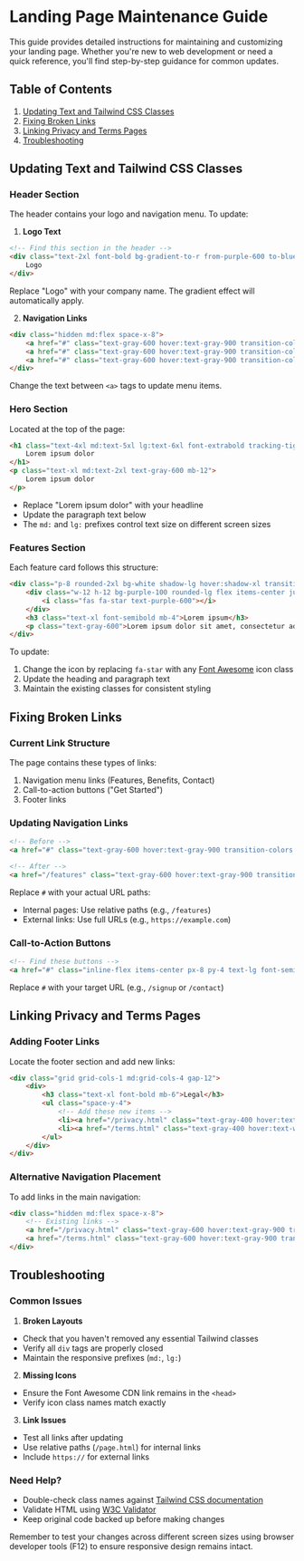 # Landing Page Maintenance Guide

This guide provides detailed instructions for maintaining and customizing your landing page. Whether you're new to web development or need a quick reference, you'll find step-by-step guidance for common updates.

## Table of Contents
1. [Updating Text and Tailwind CSS Classes](#updating-text-and-tailwind-css-classes)
2. [Fixing Broken Links](#fixing-broken-links)
3. [Linking Privacy and Terms Pages](#linking-privacy-and-terms-pages)
4. [Troubleshooting](#troubleshooting)

## Updating Text and Tailwind CSS Classes

### Header Section
The header contains your logo and navigation menu. To update:

1. **Logo Text**
```html
<!-- Find this section in the header -->
<div class="text-2xl font-bold bg-gradient-to-r from-purple-600 to-blue-500 bg-clip-text text-transparent">
    Logo
</div>
```
Replace "Logo" with your company name. The gradient effect will automatically apply.

2. **Navigation Links**
```html
<div class="hidden md:flex space-x-8">
    <a href="#" class="text-gray-600 hover:text-gray-900 transition-colors duration-300">Features</a>
    <a href="#" class="text-gray-600 hover:text-gray-900 transition-colors duration-300">Benefits</a>
    <a href="#" class="text-gray-600 hover:text-gray-900 transition-colors duration-300">Contact</a>
</div>
```
Change the text between `<a>` tags to update menu items.

### Hero Section
Located at the top of the page:
```html
<h1 class="text-4xl md:text-5xl lg:text-6xl font-extrabold tracking-tight text-gray-900 mb-8">
    Lorem ipsum dolor
</h1>
<p class="text-xl md:text-2xl text-gray-600 mb-12">
    Lorem ipsum dolor
</p>
```
- Replace "Lorem ipsum dolor" with your headline
- Update the paragraph text below
- The `md:` and `lg:` prefixes control text size on different screen sizes

### Features Section
Each feature card follows this structure:
```html
<div class="p-8 rounded-2xl bg-white shadow-lg hover:shadow-xl transition-shadow duration-300">
    <div class="w-12 h-12 bg-purple-100 rounded-lg flex items-center justify-center mb-6">
        <i class="fas fa-star text-purple-600"></i>
    </div>
    <h3 class="text-xl font-semibold mb-4">Lorem ipsum</h3>
    <p class="text-gray-600">Lorem ipsum dolor sit amet, consectetur adipiscing elit.</p>
</div>
```
To update:
1. Change the icon by replacing `fa-star` with any [Font Awesome](https://fontawesome.com/icons) icon class
2. Update the heading and paragraph text
3. Maintain the existing classes for consistent styling

## Fixing Broken Links

### Current Link Structure
The page contains these types of links:
1. Navigation menu links (Features, Benefits, Contact)
2. Call-to-action buttons ("Get Started")
3. Footer links

### Updating Navigation Links
```html
<!-- Before -->
<a href="#" class="text-gray-600 hover:text-gray-900 transition-colors duration-300">Features</a>

<!-- After -->
<a href="/features" class="text-gray-600 hover:text-gray-900 transition-colors duration-300">Features</a>
```
Replace `#` with your actual URL paths:
- Internal pages: Use relative paths (e.g., `/features`)
- External links: Use full URLs (e.g., `https://example.com`)

### Call-to-Action Buttons
```html
<!-- Find these buttons -->
<a href="#" class="inline-flex items-center px-8 py-4 text-lg font-semibold text-white bg-gradient-to-r from-purple-600 to-blue-500 rounded-full shadow-lg hover:shadow-xl transform hover:scale-105 transition-all duration-300">
```
Replace `#` with your target URL (e.g., `/signup` or `/contact`)

## Linking Privacy and Terms Pages

### Adding Footer Links
Locate the footer section and add new links:
```html
<div class="grid grid-cols-1 md:grid-cols-4 gap-12">
    <div>
        <h3 class="text-xl font-bold mb-6">Legal</h3>
        <ul class="space-y-4">
            <!-- Add these new items -->
            <li><a href="/privacy.html" class="text-gray-400 hover:text-white transition-colors duration-300">Privacy Policy</a></li>
            <li><a href="/terms.html" class="text-gray-400 hover:text-white transition-colors duration-300">Terms of Service</a></li>
        </ul>
    </div>
</div>
```

### Alternative Navigation Placement
To add links in the main navigation:
```html
<div class="hidden md:flex space-x-8">
    <!-- Existing links -->
    <a href="/privacy.html" class="text-gray-600 hover:text-gray-900 transition-colors duration-300">Privacy</a>
    <a href="/terms.html" class="text-gray-600 hover:text-gray-900 transition-colors duration-300">Terms</a>
</div>
```

## Troubleshooting

### Common Issues

1. **Broken Layouts**
- Check that you haven't removed any essential Tailwind classes
- Verify all `div` tags are properly closed
- Maintain the responsive prefixes (`md:`, `lg:`)

2. **Missing Icons**
- Ensure the Font Awesome CDN link remains in the `<head>`
- Verify icon class names match exactly

3. **Link Issues**
- Test all links after updating
- Use relative paths (`/page.html`) for internal links
- Include `https://` for external links

### Need Help?
- Double-check class names against [Tailwind CSS documentation](https://tailwindcss.com/docs)
- Validate HTML using [W3C Validator](https://validator.w3.org/)
- Keep original code backed up before making changes

Remember to test your changes across different screen sizes using browser developer tools (F12) to ensure responsive design remains intact.